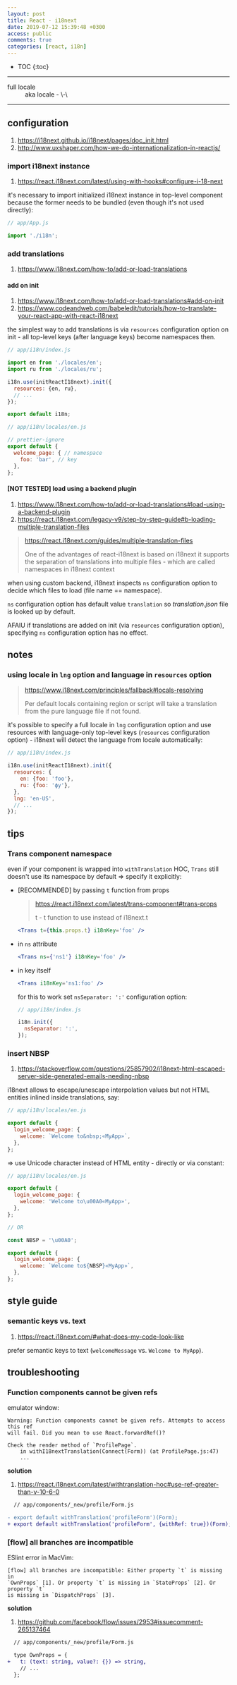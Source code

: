 ```yaml
---
layout: post
title: React - i18next
date: 2019-07-12 15:39:48 +0300
access: public
comments: true
categories: [react, i18n]
---
```


<!-- @format -->

<!-- more -->

<!-- prettier-ignore -->
* TOC
{:toc}
<hr>

<dl>
  <dt>full locale</dt>
  <dd>aka locale - \<LANGUAGE>-\<REGION></dd>
</dl>

<hr>

## configuration

1. <https://i18next.github.io/i18next/pages/doc_init.html>
2. <http://www.uxshaper.com/how-we-do-internationalization-in-reactjs/>

### import i18next instance

1. <https://react.i18next.com/latest/using-with-hooks#configure-i-18-next>

it's necessary to import initialized i18next instance in top-level component
because the former needs to be bundled (even though it's not used directly):

```javascript
// app/App.js

import './i18n';
```

### add translations

1. <https://www.i18next.com/how-to/add-or-load-translations>

#### add on init

1. <https://www.i18next.com/how-to/add-or-load-translations#add-on-init>
2. <https://www.codeandweb.com/babeledit/tutorials/how-to-translate-your-react-app-with-react-i18next>

the simplest way to add translations is via `resources` configuration option on
init - all top-level keys (after language keys) become namespaces then.

```javascript
// app/i18n/index.js

import en from './locales/en';
import ru from './locales/ru';

i18n.use(initReactI18next).init({
  resources: {en, ru},
  // ...
});

export default i18n;
```

```javascript
// app/i18n/locales/en.js

// prettier-ignore
export default {
  welcome_page: { // namespace
    foo: 'bar', // key
  },
};
```

#### [NOT TESTED] load using a backend plugin

1. <https://www.i18next.com/how-to/add-or-load-translations#load-using-a-backend-plugin>
2. <https://react.i18next.com/legacy-v9/step-by-step-guide#b-loading-multiple-translation-files>

> <https://react.i18next.com/guides/multiple-translation-files>
>
> One of the advantages of react-i18next is based on i18next it supports the
> separation of translations into multiple files - which are called namespaces
> in i18next context

when using custom backend, i18next inspects `ns` configuration option to decide
which files to load (file name == namespace).

`ns` configuration option has default value `translation` so _translation.json_
file is looked up by default.

AFAIU if translations are added on init (via `resources` configuration option),
specifying `ns` configuration option has no effect.

## notes

### using locale in `lng` option and language in `resources` option

> <https://www.i18next.com/principles/fallback#locals-resolving>
>
> Per default locals containing region or script will take a translation from
> the pure language file if not found.

it's possible to specify a full locale in `lng` configuration option and use
resources with language-only top-level keys (`resources` configuration option) -
i18next will detect the language from locale automatically:

```javascript
// app/i18n/index.js

i18n.use(initReactI18next).init({
  resources: {
    en: {foo: 'foo'},
    ru: {foo: 'фу'},
  },
  lng: 'en-US',
  // ...
});
```

## tips

### Trans component namespace

even if your component is wrapped into `withTranslation` HOC, `Trans` still
doesn't use its namespace by default => specify it explicitly:

- [RECOMMENDED] by passing `t` function from props

  > <https://react.i18next.com/latest/trans-component#trans-props>
  >
  > t - t function to use instead of i18next.t

  ```jsx
  <Trans t={this.props.t} i18nKey='foo' />
  ```

- in `ns` attribute

  ```jsx
  <Trans ns={'ns1'} i18nKey='foo' />
  ```

- in key itself

  ```jsx
  <Trans i18nKey='ns1:foo' />
  ```

  for this to work set `nsSeparator: ':'` configuration option:

  ```javascript
  // app/i18n/index.js

  i18n.init({
    nsSeparator: ':',
  });
  ```

### insert NBSP

1. <https://stackoverflow.com/questions/25857902/i18next-html-escaped-server-side-generated-emails-needing-nbsp>

i18next allows to escape/unescape interpolation values but not HTML entities
inlined inside translations, say:

```javascript
// app/i18n/locales/en.js

export default {
  login_welcome_page: {
    welcome: `Welcome to&nbsp;«MyApp»`,
  },
};
```

=> use Unicode character instead of HTML entity - directly or via constant:

```javascript
// app/i18n/locales/en.js

export default {
  login_welcome_page: {
    welcome: 'Welcome to\u00A0«MyApp»',
  },
};

// OR

const NBSP = '\u00A0';

export default {
  login_welcome_page: {
    welcome: `Welcome to${NBSP}«MyApp»`,
  },
};
```

## style guide

### semantic keys vs. text

1. <https://react.i18next.com/#what-does-my-code-look-like>

prefer semantic keys to text (`welcomeMessage` vs. `Welcome to MyApp`).

## troubleshooting

### Function components cannot be given refs

emulator window:

```
Warning: Function components cannot be given refs. Attempts to access this ref
will fail. Did you mean to use React.forwardRef()?

Check the render method of `ProfilePage`.
    in withI18nextTranslation(Connect(Form)) (at ProfilePage.js:47)
    ...
```

**solution**

1. <https://react.i18next.com/latest/withtranslation-hoc#use-ref-greater-than-v-10-6-0>

```diff
  // app/components/_new/profile/Form.js

- export default withTranslation('profileForm')(Form);
+ export default withTranslation('profileForm', {withRef: true})(Form);
```

### [flow] all branches are incompatible

ESlint error in MacVim:

```
[flow] all branches are incompatible: Either property `t` is missing in
`OwnProps` [1]. Or property `t` is missing in `StateProps` [2]. Or property `t`
is missing in `DispatchProps` [3].
```

**solution**

1. <https://github.com/facebook/flow/issues/2953#issuecomment-265137464>

```diff
  // app/components/_new/profile/Form.js

  type OwnProps = {
+   t: (text: string, value?: {}) => string,
    // ...
  };
```
